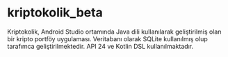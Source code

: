 # kriptokolik_beta
Kriptokolik, Android Studio ortamında Java dili kullanılarak geliştirilmiş olan bir kripto portföy uygulaması. Veritabanı olarak SQLite kullanılmış olup tarafımca geliştirilmektedir.
API 24 ve Kotlin DSL kullanılmaktadır.
